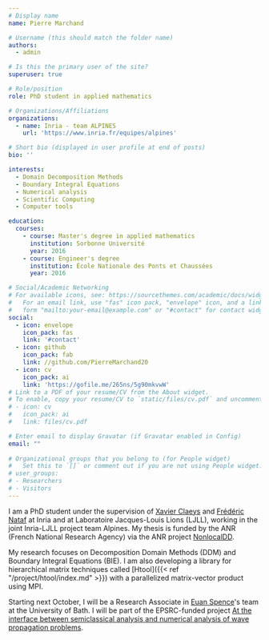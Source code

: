 ```yaml
---
# Display name
name: Pierre Marchand

# Username (this should match the folder name)
authors:
  - admin

# Is this the primary user of the site?
superuser: true

# Role/position
role: PhD student in applied mathematics

# Organizations/Affiliations
organizations:
  - name: Inria - team ALPINES
    url: 'https://www.inria.fr/equipes/alpines'

# Short bio (displayed in user profile at end of posts)
bio: ''

interests:
  - Domain Decomposition Methods
  - Boundary Integral Equations
  - Numerical analysis
  - Scientific Computing
  - Computer tools

education:
  courses:
    - course: Master's degree in applied mathematics
      institution: Sorbonne Université
      year: 2016
    - course: Engineer's degree
      institution: École Nationale des Ponts et Chaussées
      year: 2016

# Social/Academic Networking
# For available icons, see: https://sourcethemes.com/academic/docs/widgets/#icons
#   For an email link, use "fas" icon pack, "envelope" icon, and a link in the
#   form "mailto:your-email@example.com" or "#contact" for contact widget.
social:
  - icon: envelope
    icon_pack: fas
    link: '#contact'
  - icon: github
    icon_pack: fab
    link: //github.com/PierreMarchand20
  - icon: cv
    icon_pack: ai
    link: 'https://gofile.me/265ns/5g90mkvwW'
# Link to a PDF of your resume/CV from the About widget.
# To enable, copy your resume/CV to `static/files/cv.pdf` and uncomment the lines below.  
# - icon: cv
#   icon_pack: ai
#   link: files/cv.pdf

# Enter email to display Gravatar (if Gravatar enabled in Config)
email: ""
  
# Organizational groups that you belong to (for People widget)
#   Set this to `[]` or comment out if you are not using People widget.  
# user_groups:
# - Researchers
# - Visitors
---
```


I am a PhD student under the supervision of [Xavier Claeys](https://www.ljll.math.upmc.fr/~claeys/) and [Frédéric Nataf](https://www.ljll.math.upmc.fr/nataf/) at Inria and at Laboratoire Jacques-Louis Lions (LJLL), working in the joint Inria-LJLL project team Alpines. My thesis is funded by the ANR (French National Research Agency) via the ANR project [NonlocalDD](https://www.ljll.math.upmc.fr/~claeys/nonlocaldd/index.html).

My research focuses on Decomposition Domain Methods (DDM) and Boundary Integral Equations (BIE). I am also developing a library for hierarchical matrix techniques called [Htool]({{< ref "/project/htool/index.md" >}}) with a parallelized matrix-vector product using MPI.

Starting next October, I will be a Research Associate in [Euan Spence](http://people.bath.ac.uk/eas25/)'s team at the University of Bath. I will be part of the EPSRC-funded project [At the interface between semiclassical analysis and numerical analysis of wave propagation problems](https://gow.epsrc.ukri.org/NGBOViewGrant.aspx?GrantRef=EP/R005591/1).